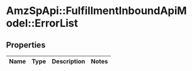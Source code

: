 # AmzSpApi::FulfillmentInboundApiModel::ErrorList

## Properties
Name | Type | Description | Notes
------------ | ------------- | ------------- | -------------

